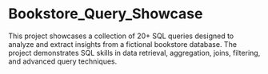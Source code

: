 # Bookstore_Query_Showcase
This project showcases a collection of 20+ SQL queries designed to analyze and extract insights from a fictional bookstore database. The project demonstrates SQL skills in data retrieval, aggregation, joins, filtering, and advanced query techniques.
